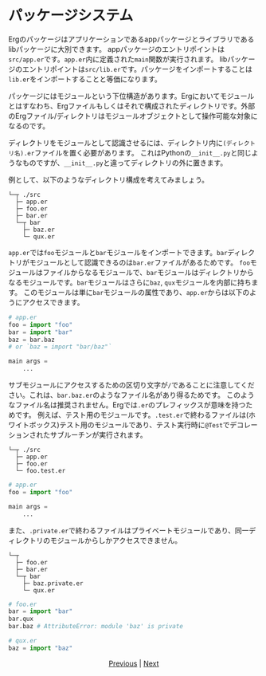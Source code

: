 # パッケージシステム


Ergのパッケージはアプリケーションであるappパッケージとライブラリであるlibパッケージに大別できます。
appパッケージのエントリポイントは`src/app.er`です。`app.er`内に定義された`main`関数が実行されます。
libパッケージのエントリポイントは`src/lib.er`です。パッケージをインポートすることは`lib.er`をインポートすることと等価になります。

パッケージにはモジュールという下位構造があります。Ergにおいてモジュールとはすなわち、Ergファイルもしくはそれで構成されたディレクトリです。外部のErgファイル/ディレクトリはモジュールオブジェクトとして操作可能な対象になるのです。

ディレクトリをモジュールとして認識させるには、ディレクトリ内に`(ディレクトリ名).er`ファイルを置く必要があります。
これはPythonの`__init__.py`と同じようなものですが、`__init__.py`と違ってディレクトリの外に置きます。

例として、以下のようなディレクトリ構成を考えてみましょう。

```console
└─┬ ./src
  ├─ app.er
  ├─ foo.er
  ├─ bar.er
  └─┬ bar
    ├─ baz.er
    └─ qux.er
```

`app.er`では`foo`モジュールと`bar`モジュールをインポートできます。`bar`ディレクトリがモジュールとして認識できるのは`bar.er`ファイルがあるためです。
`foo`モジュールはファイルからなるモジュールで、`bar`モジュールはディレクトリからなるモジュールです。`bar`モジュールはさらに`baz`, `qux`モジュールを内部に持ちます。
このモジュールは単に`bar`モジュールの属性であり、`app.er`からは以下のようにアクセスできます。

```python
# app.er
foo = import "foo"
bar = import "bar"
baz = bar.baz
# or `baz = import "bar/baz"`

main args =
    ...
```

サブモジュールにアクセスするための区切り文字が`/`であることに注意してください。これは、`bar.baz.er`のようなファイル名があり得るためです。
このようなファイル名は推奨されません。Ergでは`.er`のプレフィックスが意味を持つためです。
例えば、テスト用のモジュールです。`.test.er`で終わるファイルは(ホワイトボックス)テスト用のモジュールであり、テスト実行時に`@Test`でデコレーションされたサブルーチンが実行されます。

```console
└─┬ ./src
  ├─ app.er
  ├─ foo.er
  └─ foo.test.er
```

```python
# app.er
foo = import "foo"

main args =
    ...
```

また、`.private.er`で終わるファイルはプライベートモジュールであり、同一ディレクトリのモジュールからしかアクセスできません。

```console
└─┬
  ├─ foo.er
  ├─ bar.er
  └─┬ bar
    ├─ baz.private.er
    └─ qux.er
```

```python
# foo.er
bar = import "bar"
bar.qux
bar.baz # AttributeError: module 'baz' is private
```

```python
# qux.er
baz = import "baz"
```

<p align='center'>
    <a href='./32_integration_with_Python.md'>Previous</a> | <a href='./34_generator.md'>Next</a>
</p>
